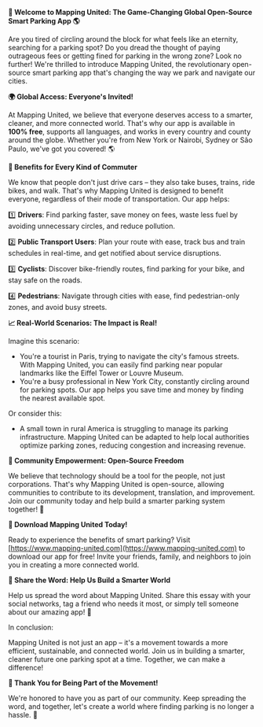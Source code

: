 **🚀 Welcome to Mapping United: The Game-Changing Global Open-Source Smart Parking App 🌎**

Are you tired of circling around the block for what feels like an eternity, searching for a parking spot? Do you dread the thought of paying outrageous fees or getting fined for parking in the wrong zone? Look no further! We're thrilled to introduce Mapping United, the revolutionary open-source smart parking app that's changing the way we park and navigate our cities.

**🌍 Global Access: Everyone's Invited!**

At Mapping United, we believe that everyone deserves access to a smarter, cleaner, and more connected world. That's why our app is available in **100% free**, supports all languages, and works in every country and county around the globe. Whether you're from New York or Nairobi, Sydney or São Paulo, we've got you covered! 🌎

**🚗 Benefits for Every Kind of Commuter**

We know that people don't just drive cars – they also take buses, trains, ride bikes, and walk. That's why Mapping United is designed to benefit everyone, regardless of their mode of transportation. Our app helps:

1️⃣ **Drivers**: Find parking faster, save money on fees, waste less fuel by avoiding unnecessary circles, and reduce pollution.

2️⃣ **Public Transport Users**: Plan your route with ease, track bus and train schedules in real-time, and get notified about service disruptions.

3️⃣ **Cyclists**: Discover bike-friendly routes, find parking for your bike, and stay safe on the roads.

4️⃣ **Pedestrians**: Navigate through cities with ease, find pedestrian-only zones, and avoid busy streets.

**📈 Real-World Scenarios: The Impact is Real!**

Imagine this scenario:

* You're a tourist in Paris, trying to navigate the city's famous streets. With Mapping United, you can easily find parking near popular landmarks like the Eiffel Tower or Louvre Museum.
* You're a busy professional in New York City, constantly circling around for parking spots. Our app helps you save time and money by finding the nearest available spot.

Or consider this:

* A small town in rural America is struggling to manage its parking infrastructure. Mapping United can be adapted to help local authorities optimize parking zones, reducing congestion and increasing revenue.

**🤝 Community Empowerment: Open-Source Freedom**

We believe that technology should be a tool for the people, not just corporations. That's why Mapping United is open-source, allowing communities to contribute to its development, translation, and improvement. Join our community today and help build a smarter parking system together! 🌈

**📲 Download Mapping United Today!**

Ready to experience the benefits of smart parking? Visit [https://www.mapping-united.com](https://www.mapping-united.com) to download our app for free! Invite your friends, family, and neighbors to join you in creating a more connected world.

**💬 Share the Word: Help Us Build a Smarter World**

Help us spread the word about Mapping United. Share this essay with your social networks, tag a friend who needs it most, or simply tell someone about our amazing app! 📱

In conclusion:

Mapping United is not just an app – it's a movement towards a more efficient, sustainable, and connected world. Join us in building a smarter, cleaner future one parking spot at a time. Together, we can make a difference!

**👏 Thank You for Being Part of the Movement!**

We're honored to have you as part of our community. Keep spreading the word, and together, let's create a world where finding parking is no longer a hassle. 🌟
